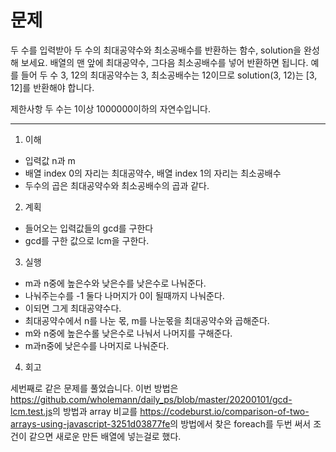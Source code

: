 # 문제

두 수를 입력받아 두 수의 최대공약수와 최소공배수를 반환하는 함수, solution을 완성해 보세요. 배열의 맨 앞에 최대공약수, 그다음 최소공배수를 넣어 반환하면 됩니다. 예를 들어 두 수 3, 12의 최대공약수는 3, 최소공배수는 12이므로 solution(3, 12)는 [3, 12]를 반환해야 합니다.

제한사항 두 수는 1이상 1000000이하의 자연수입니다.

---

1. 이해

- 입력값 n과 m
- 배열 index 0의 자리는 최대공약수, 배열 index 1의 자리는 최소공배수
- 두수의 곱은 최대공약수와 최소공배수의 곱과 같다.

2. 계획

- 들어오는 입력값들의 gcd를 구한다
- gcd를 구한 값으로 lcm을 구한다.

3. 실행

- m과 n중에 높은수와 낮은수를 낮은수로 나눠준다.
- 나눠주는수를 -1 둘다 나머지가 0이 될때까지 나눠준다.
- 이되면 그게 최대공약수다.
- 최대공약수에서 n를 나눈 몫, m를 나눈몫을 최대공약수와 곱해준다.
- m와 n중에 높은수롤 낮은수로 나눠서 나머지를 구해준다.
- m과n중에 낮은수를 나머지로 나눠준다.

4. 회고

세번째로 같은 문제를 풀었습니다. 이번 방법은 <https://github.com/wholemann/daily_ps/blob/master/20200101/gcd-lcm.test.js>의 방법과 array 비교를 <https://codeburst.io/comparison-of-two-arrays-using-javascript-3251d03877fe>의 방법에서 찾은 foreach를 두번 써서 조건이 같으면 새로운 만든 배열에 넣는걸로 했다.
